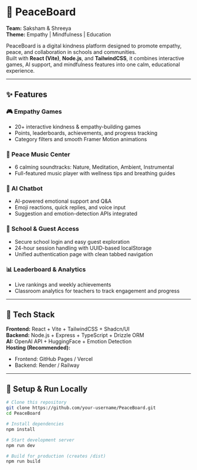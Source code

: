 # 🌿 PeaceBoard

**Team:** Saksham & Shreeya  
**Theme:** Empathy | Mindfulness | Education  

PeaceBoard is a digital kindness platform designed to promote empathy, peace, and collaboration in schools and communities.  
Built with **React (Vite)**, **Node.js**, and **TailwindCSS**, it combines interactive games, AI support, and mindfulness features into one calm, educational experience.  

---

## ✨ Features

### 🎮 Empathy Games
- 20+ interactive kindness & empathy-building games  
- Points, leaderboards, achievements, and progress tracking  
- Category filters and smooth Framer Motion animations  

### 🧘 Peace Music Center
- 6 calming soundtracks: Nature, Meditation, Ambient, Instrumental  
- Full-featured music player with wellness tips and breathing guides  

### 🤖 AI Chatbot
- AI-powered emotional support and Q&A  
- Emoji reactions, quick replies, and voice input  
- Suggestion and emotion-detection APIs integrated  

### 🏫 School & Guest Access
- Secure school login and easy guest exploration  
- 24-hour session handling with UUID-based localStorage  
- Unified authentication page with clean tabbed navigation  

### 📊 Leaderboard & Analytics
- Live rankings and weekly achievements  
- Classroom analytics for teachers to track engagement and progress  

---

## 🧩 Tech Stack

**Frontend:** React + Vite + TailwindCSS + Shadcn/UI  
**Backend:** Node.js + Express + TypeScript + Drizzle ORM  
**AI:** OpenAI API + HuggingFace + Emotion Detection  
**Hosting (Recommended):**  
- Frontend: GitHub Pages / Vercel  
- Backend: Render / Railway  

---

## 🚀 Setup & Run Locally

```bash
# Clone this repository
git clone https://github.com/your-username/PeaceBoard.git
cd PeaceBoard

# Install dependencies
npm install

# Start development server
npm run dev

# Build for production (creates /dist)
npm run build
